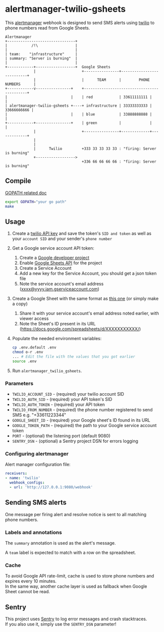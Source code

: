 # alertmanager-twilio-gsheets

This [alertmanager](https://github.com/prometheus/alertmanager) webhook is designed to send SMS alerts using [twilio](https://www.twilio.com/) to phone numbers read from Google Sheets.

```
Alertmanager
+-------------------------------+
|           /!\                 |
|                               |
| team:    "infrastructure"     |
| summary: "Server is burning"  |
|                               |
+------------+------------------+  Google Sheets
             |                     +----------------+---------------------------+
             |                     |      TEAM      |        PHONE NUMBERS      |
+------------v----------------+    +--------------------------------------------+
|                             |    | red            | 33611111111 |             |
| alertmanager-twilio-gsheets +----+ infrastructure | 33333333333 | 33666666666 |
|                             |    | blue           | 33888888888 |             |
+------------+----------------+    | green          |             |             |
             |                     +----------------+-------------+-------------+
             |
             |
             |      Twilio         +333 33 33 33 33 : "firing: Server is burning"
             +------------------>
                                   +336 66 66 66 66 : "firing: Server is burning"
```

## Compile

[GOPATH related doc](https://golang.org/doc/code.html#GOPATH)
```bash
export GOPATH="your go path"
make
```

## Usage

1. Create a [twilio API key](https://www.twilio.com/console/project/api-keys) and save the token's ```SID and token``` as well as your ```account SID``` and your sender's ```phone number```

2. Get a Google service account API token:
    1. Create a [Google developer project](https://console.developers.google.com/apis/dashboard)
    2. Enable [Google Sheets API](https://console.developers.google.com/apis/library/sheets.googleapis.com) for the project
    3. Create a Service Account
    4. Add a new key for the Service Account, you should get a json token file
    5. Note the service account's email address (xxxx@yyyy.iam.gserviceaccount.com)

3. Create a Google Sheet with the same format as [this one](https://docs.google.com/spreadsheets/d/18NWlDKn8WJFjHAdm8KKbWHs4xkubnbivYsowSl1Je8M/edit?usp=sharing) (or simply make a copy)
    1. Share it with your service account's email address noted earlier, with viewer access
    2. Note the Sheet's ID present in its URL (https://docs.google.com/spreadsheets/d/XXXXXXXXXXX/)

2. Populate the needed environment variables:
    ```bash
    cp .env.default .env
    chmod o-r .env
    ... # Edit the file with the values that you got earlier
    source .env
    ```

3. Run ```alertmanager_twilio_gsheets```.

### Parameters

* `TWILIO_ACCOUNT_SID` - (required) your twilio account SID
* `TWILIO_AUTH_SID` - (required) your API token's SID
* `TWILIO_AUTH_TOKEN` - (required) your API token
* `TWILIO_FROM_NUMBER` - (required) the phone number registered to send SMS e.g. "+33611223344"
* `GOOGLE_SHEET_ID` - (required) your Google sheet's ID found in its URL
* `GOOGLE_TOKEN_PATH` - (required) the path to your Google service account token
* `PORT` - (optional) the listening port (default 9080)
* `SENTRY_DSN` - (optional) a Sentry project DSN for errors logging

### Configuring alertmanager

Alert manager configuration file:

```yaml
receivers:
- name: 'twilio'
  webhook_configs:
  - url: 'http://127.0.0.1:9080/webhook'
```

## Sending SMS alerts

One message per firing alert and resolve notice is sent to all matching phone numbers.

### Labels and annotations

The ```summary``` annotation is used as the alert's message.

A ```team``` label is expected to match with a row on the spreadsheet.

### Cache

To avoid Google API rate-limit, cache is used to store phone numbers and expires every 10 minutes.  
In the same way, another cache layer is used as fallback when Google Sheet cannot be read.

## Sentry

This project uses [Sentry](https://sentry.io/welcome/) to log error messages and crash stacktraces.  
If you also use it, simply use the `SENTRY_DSN` parameter!
